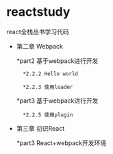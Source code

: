 # reactstudy
react全栈丛书学习代码

* 第二章 Webpack 

	*part2 基于webpack进行开发
	
		*2.2.2 Hello world
		
		*2.2.3 使用loader	
		
	*part3 基于webpack进行开发
	
		*2.2.5 使用plugin
* 第三章 初识React

	*part3 React+webpack开发环境